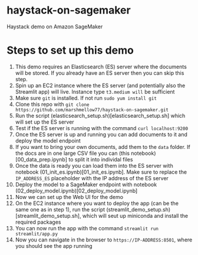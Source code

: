 # haystack-on-sagemaker
Haystack demo on Amazon SageMaker

# Steps to set up this demo
1. This demo requires an Elasticsearch (ES) server where the documents will be stored. If you already have an ES server then you can skip this step.
  1. Spin up an EC2 instance where the ES server (and potentially also the Streamlit app) will live. Instance type `t3.medium will` be sufficient
  2. Make sure `git` is installed. If not run `sudo yum install git`
  3. Clone this repo with `git clone https://github.com/marshmellow77/haystack-on-sagemaker.git`
  4. Run the script (elasticsearch_setup.sh)[elasticsearch_setup.sh] which will set up the ES server
  5. Test if the ES server is running with the command `curl localhost:9200`
2. Once the ES server is up and running you can add documents to it and deploy the model endpoint
  1. If you want to bring your own documents, add them to the `data` folder. If the docs are in one large CSV file you can (this notebook)[00_data_prep.ipynb] to split it into individal files
  2. Once the data is ready you can load them into the ES server with notebook (01_init_es.ipynb)[01_init_es.ipynb]. Make sure to replace the `IP_ADDRESS_ES` placeholder with the IP address of the ES server
  3. Deploy the model to a SageMaker endpoint with notebook (02_deploy_model.ipynb)[02_deploy_model.ipynb]
3. Now we can set up the Web UI for the demo
  1. On the EC2 instance where you want to deploy the app (can be the same one as in step 1), run the script (streamlit_demo_setup.sh)[streamlit_demo_setup.sh], which will seut up miniconda and install the required packages
  2. You can now run the app with the command `streamlit run streamlit/app.py`
  3. Now you can navigate in the browser to `https://IP-ADDRESS:8501`, where you should see the app running
  
